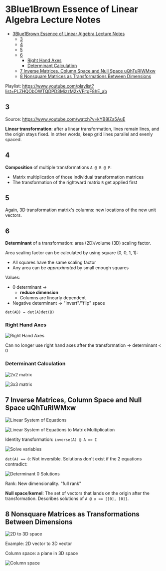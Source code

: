 # 3Blue1Brown Essence of Linear Algebra Lecture Notes

- [3Blue1Brown Essence of Linear Algebra Lecture Notes](#3blue1brown-essence-of-linear-algebra-lecture-notes)
    - [3](#3)
    - [4](#4)
    - [5](#5)
    - [6](#6)
        - [Right Hand Axes](#right-hand-axes)
        - [Determinant Calculation](#determinant-calculation)
    - [7 Inverse Matrices, Column Space and Null Space uQhTuRlWMxw](#7-inverse-matrices-column-space-and-null-space-uqhturlwmxw)
    - [8 Nonsquare Matrices as Transformations Between Dimensions](#8-nonsquare-matrices-as-transformations-between-dimensions)

Playlist: <https://www.youtube.com/playlist?list=PLZHQObOWTQDPD3MizzM2xVFitgF8hE_ab>

## 3

Source: <https://www.youtube.com/watch?v=kYB8IZa5AuE>

**Linear transformation**: after a linear transformation, lines remain lines, and the origin stays fixed.
In other words, keep grid lines parallel and evenly spaced.

## 4

**Composition** of multiple transformations `A @ B @ P`:

- Matrix multiplication of those individual transformation matrices
- The transformation of the rightward matrix `B` get applied first

## 5

Again, 3D transformation matrix's columns: new locations of the new unit vectors.

## 6

**Determinant** of a transformation: area (2D)/volume (3D) scaling factor.

Area scaling factor can be calculated by using square (0, 0, 1, 1):

- All squares have the same scaling factor
- Any area can be *approximated* by small enough squares

Values:

- 0 determinant ->
    - **reduce dimension**
    - Columns are linearly dependent
- Negative determinant -> "invert"/"flip" space

`det(AB) = det(A)det(B)`

### Right Hand Axes

![Right Hand Axes](6_files/right_hand_axes.png)

Can no longer use right hand axes after the transformation -> determinant < 0

### Determinant Calculation

![2x2 matrix](6_files/determinant_2_2.png)

![3x3 matrix](6_files/determinant_3_3.png)

## 7 Inverse Matrices, Column Space and Null Space uQhTuRlWMxw

![Linear System of Equations](7_files/linear_system_of_equations.jpg)

![Linear System of Equations to Matrix Multiplication](7_files/linear_system_of_equations_to_matrix_multiplication.jpg)

Identity transformation: `inverse(A) @ A == I`

![Solve variables](7_files/solve_x.jpg)

`det(A) == 0`: Not inversible.
Solutions don't exist if the 2 equations contradict:

![Determinant 0 Solutions](7_files/det_0_solutions.jpg)

Rank: New dimensionality.
"full rank"

**Null space**/**kernel**: The set of vectors that lands on the origin after the transformation.
Describes solutions of `A @ x == [[0], [0]]`.

## 8 Nonsquare Matrices as Transformations Between Dimensions

![2D to 3D space](8_files/2d_to_3d_space.jpg)

Example: 2D vector to 3D vector

Column space: a plane in 3D space

![Column space](8_files/columns.jpg)
